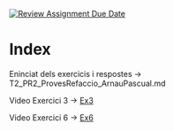 [![Review Assignment Due Date](https://classroom.github.com/assets/deadline-readme-button-22041afd0340ce965d47ae6ef1cefeee28c7c493a6346c4f15d667ab976d596c.svg)](https://classroom.github.com/a/vDrr54Dh)

# Index

Eninciat dels exercicis i respostes -> T2_PR2_ProvesRefaccio_ArnauPascual.md

Video Exercici 3 -> [Ex3](https://vimeo.com/1035763658/c4df454df9)

Video Exercici 6 -> [Ex6](https://vimeo.com/1035762424/103b72ed61)
